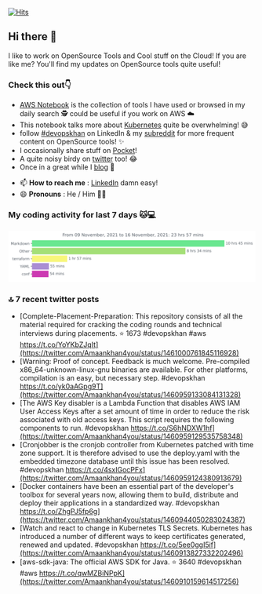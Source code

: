 [![Hits](https://hits.seeyoufarm.com/api/count/incr/badge.svg?url=https%3A%2F%2Fgithub.com%2Fakhan4u%2Fhit-counter&count_bg=%2379C83D&title_bg=%23555555&icon=&icon_color=%23E7E7E7&title=visits&edge_flat=false)](https://hits.seeyoufarm.com)

## Hi there 👋

I like to work on OpenSource Tools and Cool stuff on the Cloud! If you are like me? You'll find my updates on OpenSource tools quite useful!

### Check this out👇

* [AWS Notebook](https://histre.com/public/notebooks/dnllyanu/aws/) is the collection of tools I have used or browsed in my daily search 🕵️ could be useful if you work on AWS ☁️
* This notebook talks more about [Kubernetes](https://histre.com/public/notebooks/6uxdvo3y/kubernetes/) quite be overwhelming! 😅
* follow [#devopskhan](https://www.linkedin.com/feed/hashtag/devopskhan/) on LinkedIn & my [subreddit](https://www.reddit.com/r/devopskhan/) for more frequent content on OpenSource tools! ✨
* I occasionally share stuff on [Pocket](https://getpocket.com/@ej6g8d1dp2829A16a9Tf5d4T6bAMp3d8791rejDe86yem3bm4e14ex4fT4dluk29)!
* A quite noisy birdy on [twitter](https://twitter.com/Amaankhan4you) too! 😂
* Once in a great while I [blog](https://linuxparrot.com/) 😬


- 📫 **How to reach me** : [LinkedIn](https://www.linkedin.com/in/amaan-khan-linux-ninja) damn easy!
- 😄 **Pronouns** : He / Him 🤷‍♂️

### My coding activity for last 7 days 🐱💻

<img src="https://github.com/akhan4u/akhan4u/blob/main/images/stat.svg" alt="Amaan's Wakatime Activity!"/>

### 🔝 7 recent twitter posts
<!-- DEVDOJO:START -->
- [Complete-Placement-Preparation: This repository consists of all the material required for cracking the coding rounds and technical interviews during placements.
⭐️ 1673
#devopskhan #aws
https://t.co/YoYKbZJqIt](https://twitter.com/Amaankhan4you/status/1461000761845116928)
- [Warning: Proof of concept. Feedback is much welcome. Pre-compiled x86_64-unknown-linux-gnu binaries are available. For other platforms, compilation is an easy, but necessary step. #devopskhan https://t.co/yk0aAGpg9T](https://twitter.com/Amaankhan4you/status/1460959133084131328)
- [The AWS Key disabler is a Lambda Function that disables AWS IAM User Access Keys after a set amount of time in order to reduce the risk associated with old access keys. This script requires the following components to run. #devopskhan https://t.co/S6hNDXW1hf](https://twitter.com/Amaankhan4you/status/1460959129535758348)
- [Cronjobber is the cronjob controller from Kubernetes patched with time zone support. It is therefore advised to use the deploy.yaml with the embedded timezone database until this issue has been resolved. #devopskhan https://t.co/4sxIGocPFx](https://twitter.com/Amaankhan4you/status/1460959124380913679)
- [Docker containers have been an essential part of the developer&#39;s toolbox for several years now, allowing them to build, distribute and deploy their applications in a standardized way. #devopskhan https://t.co/ZhgPJ5fp6g](https://twitter.com/Amaankhan4you/status/1460944050283024387)
- [Watch and react to change in Kubernetes TLS Secrets. Kubernetes has introduced a number of different ways to keep certificates generated, renewed and updated. #devopskhan https://t.co/5ee0ggI5if](https://twitter.com/Amaankhan4you/status/1460913827332202496)
- [aws-sdk-java: The official AWS SDK for Java.
⭐️ 3640
#devopskhan #aws
https://t.co/qwMZBiNPpK](https://twitter.com/Amaankhan4you/status/1460910159614517256)
<!-- DEVDOJO:END -->

<!-- ![Amaan's GitHub stats](https://github-readme-stats.vercel.app/api?username=akhan4u&count_private=true&show_icons=true&hide=contribs) -->
